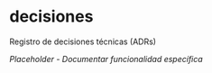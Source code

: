 # decisiones

Registro de decisiones técnicas (ADRs)

*Placeholder - Documentar funcionalidad específica*
